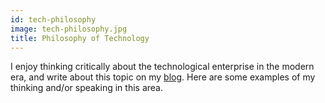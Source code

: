 ```yaml
---
id: tech-philosophy
image: tech-philosophy.jpg
title: Philosophy of Technology
---
```


I enjoy thinking critically about the technological enterprise in the modern era, and write about
this topic on my [blog](https://blog.jlipps.com). Here are some examples of my thinking and/or
speaking in this area.
